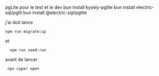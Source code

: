  pgLite pour le test et le dev
bun install kysely-pglite
bun install electric-sql/pglit
bun install @electric-sql/pglite
 
 j'ai doit lance 

 ```shell
 npm run migrate:up 
 ```

 et

```shell
  npm run seed:run
```

  avant de lancer 


 ```shell
  npx cyper open
```